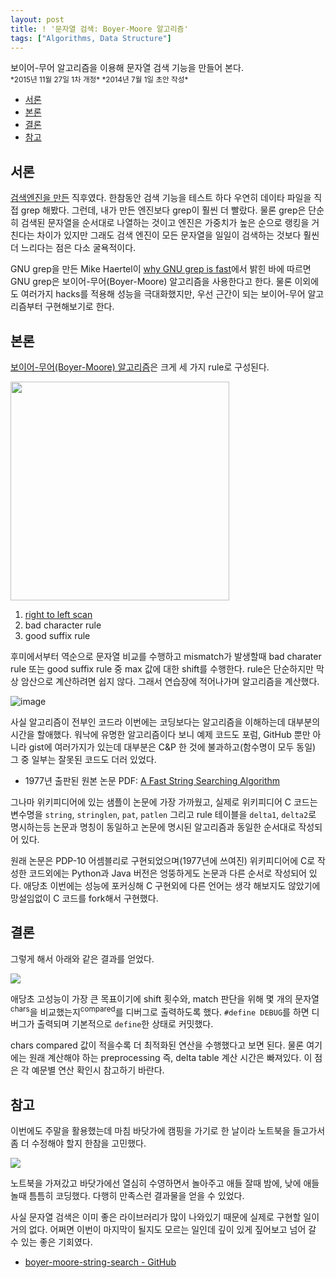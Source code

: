 ```yaml
---
layout: post
title: ! '문자열 검색: Boyer-Moore 알고리즘'
tags: ["Algorithms, Data Structure"]
---
```


<div class="message">
보이어-무어 알고리즘을 이용해 문자열 검색 기능을 만들어 본다.
</div>

<small>
*2015년 11월 27일 1차 개정*  
*2014년 7월 1일 초안 작성*  
</small>

<!-- TOC -->

- [서론](#서론)
- [본론](#본론)
- [결론](#결론)
- [참고](#참고)

<!-- /TOC -->

## 서론
[검색엔진을 만든](http://docs.likejazz.com/search-engine/) 직후였다. 한참동안 검색 기능을 테스트 하다 우연히 데이타 파일을 직접 grep 해봤다. 그런데, 내가 만든 엔진보다 grep이 훨씬 더 빨랐다. 물론 grep은 단순히 검색된 문자열을 순서대로 나열하는 것이고 엔진은 가중치가 높은 순으로 랭킹을 거친다는 차이가 있지만 그래도 검색 엔진이 모든 문자열을 일일이 검색하는 것보다 훨씬 더 느리다는 점은 다소 굴욕적이다.

GNU grep을 만든 Mike Haertel이 [why GNU grep is fast](http://lists.freebsd.org/pipermail/freebsd-current/2010-August/019310.html)에서 밝힌 바에 따르면 GNU grep은 보이어-무어(Boyer-Moore) 알고리즘을 사용한다고 한다. 물론 이외에도 여러가지 hacks를 적용해 성능을 극대화했지만, 우선 근간이 되는 보이어-무어 알고리즘부터 구현해보기로 한다.

## 본론
[보이어-무어(Boyer-Moore) 알고리즘](http://en.wikipedia.org/wiki/Boyer%E2%80%93Moore_string_search_algorithm)은 크게 세 가지 rule로 구성된다.

<img src="https://31.media.tumblr.com/42306da7fc5626c1afdd273ca8dc5647/tumblr_inline_n7z7xlN6L51qzgoac.png" width="350" />

1. [right to left scan](http://java.dzone.com/articles/algorithm-week-boyer-moore)
2. bad character rule
3. good suffix rule

후미에서부터 역순으로 문자열 비교를 수행하고 mismatch가 발생할때 bad charater rule 또는 good suffix rule 중 max 값에 대한 shift를 수행한다. rule은 단순하지만 막상 암산으로 계산하려면 쉽지 않다. 그래서 연습장에 적어나가며 알고리즘을 계산했다.

![image](https://33.media.tumblr.com/2003356869d9d8e53f07525cc42d3616/tumblr_inline_n7z77oZld31qzgoac.jpg)

사실 알고리즘이 전부인 코드라 이번에는 코딩보다는 알고리즘을 이해하는데 대부분의 시간을 할애했다. 워낙에 유명한 알고리즘이다 보니 예제 코드도 포럼, GitHub 뿐만 아니라 gist에 여러가지가 있는데 대부분은 C&P 한 것에 불과하고(함수명이 모두 동일) 그 중 일부는 잘못된 코드도 더러 있었다.

*   1977년 출판된 원본 논문 PDF: [A Fast String Searching Algorithm](http://www.akira.ruc.dk/~keld/teaching/algoritmedesign_f05/Artikler/09/Boyer77.pdf)

그나마 위키피디어에 있는 샘플이 논문에 가장 가까웠고, 실제로 위키피디어 C 코드는 변수명을 `string`, `stringlen`, `pat`, `patlen` 그리고 rule 테이블을 `delta1`, `delta2`로 명시하는등 논문과 명칭이 동일하고 논문에 명시된 알고리즘과 동일한 순서대로 작성되어 있다.

원래 논문은 PDP-10 어셈블리로 구현되었으며(1977년에 쓰여진) 위키피디어에 C로 작성한 코드외에는 Python과 Java 버전은 엉뚱하게도 논문과 다른 순서로 작성되어 있다. 애당초 이번에는 성능에 포커싱해 C 구현외에 다른 언어는 생각 해보지도 않았기에 망설임없이 C 코드를 fork해서 구현했다.

## 결론
그렇게 해서 아래와 같은 결과를 얻었다.

![](https://33.media.tumblr.com/cd17538fecd89306a93bf0b295708f73/tumblr_inline_n7z82875Wy1qzgoac.png)

애당초 고성능이 가장 큰 목표이기에 shift 횟수와, match 판단을 위해 몇 개의 문자열<sup>chars</sup>을 비교했는지<sup>compared</sup>를 디버그로 출력하도록 했다. `#define DEBUG`를 하면 디버그가 출력되며 기본적으로 `define`한 상태로 커밋했다.

chars compared 값이 적을수록 더 최적화된 연산을 수행했다고 보면 된다. 물론 여기에는 원래 계산해야 하는 preprocessing 즉, delta table 계산 시간은 빠져있다. 이 점은 각 예문별 연산 확인시 참고하기 바란다.

## 참고
이번에도 주말을 활용했는데 마침 바닷가에 캠핑을 가기로 한 날이라 노트북을 들고가서 좀 더 수정해야 할지 한참을 고민했다.

![](https://33.media.tumblr.com/d5f16684ca98441fea4b105e4d55646b/tumblr_inline_n7z8fgUBuS1qzgoac.jpg)

노트북을 가져갔고 바닷가에선 열심히 수영하면서 놀아주고 애들 잘때 밤에, 낮에 애들 놀때 틈틈히 코딩했다. 다행히 만족스런 결과물을 얻을 수 있었다.

사실 문자열 검색은 이미 좋은 라이브러리가 많이 나와있기 때문에 실제로 구현할 일이 거의 없다. 어쩌면 이번이 마지막이 될지도 모르는 일인데 깊이 있게 짚어보고 넘어 갈 수 있는 좋은 기회였다.

- [boyer-moore-string-search - GitHub](https://github.com/likejazz/boyer-moore-string-search)

